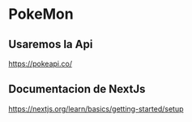 # PokeMon

## Usaremos la Api
  https://pokeapi.co/


## Documentacion de NextJs
  https://nextjs.org/learn/basics/getting-started/setup

